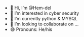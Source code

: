 - 👋 Hi, I’m @Hem-del
- 👀 I’m interested in cyber security 
- 🌱 I’m currently python & MYSQL
- 💞️ I’m looking to collaborate on ...
- 😄 Pronouns: He/his

<!---
Hem-del/Hem-del is a ✨ special ✨ repository because its `README.md` (this file) appears on your GitHub profile.
You can click the Preview link to take a look at your changes.
--->
